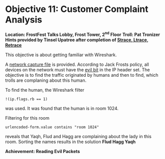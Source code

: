 # Objective 11: Customer Complaint Analysis
**Location: FrostFest Talks Lobby, Frost Tower, 2<sup>nd</sup> Floor**
**Troll: Pat Tronizer**
**Hints provided by Tinsel Upatree after completion of [Strace, Ltrace, Retrace](https://github.com/joergschwarzwaelder/hhc2021/blob/master/Additional/Strace,%20Ltrace,%20Retrace.md)**

This objective is about getting familiar with Wireshark.

A [network capture file](https://downloads.jackfrosttower.com/2021/jackfrosttower-network.zip) is provided.
According to Jack Frosts policy, all devices on the network must have the [evil bit](https://datatracker.ietf.org/doc/html/rfc3514) in the IP header set.
The objective is to find the traffic originated by humans and then to find, which trolls are complaning about this human.

To find the human, the Wireshark filter
```
!(ip.flags.rb == 1)
```
was used. It was found that the human is in room 1024.

Filtering for this room
```
urlencoded-form.value contains "room 1024"
```
reveals that Yaqh, Flud and Hagg are complaining about the lady in this room.
Sorting the names results in the solution **Flud Hagg Yaqh**

**Achievement: Reading Evil Packets**
